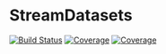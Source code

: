 # StreamDatasets

[![Build Status](https://travis-ci.com/nicolasmagalhaes/StreamDatasets.jl.svg?branch=master)](https://travis-ci.com/nicolasmagalhaes/StreamDatasets.jl)
[![Coverage](https://codecov.io/gh/nicolasmagalhaes/StreamDatasets.jl/branch/master/graph/badge.svg)](https://codecov.io/gh/nicolasmagalhaes/StreamDatasets.jl)
[![Coverage](https://coveralls.io/repos/github/nicolasmagalhaes/StreamDatasets.jl/badge.svg?branch=master)](https://coveralls.io/github/nicolasmagalhaes/StreamDatasets.jl?branch=master)
